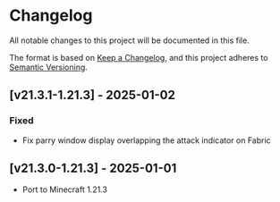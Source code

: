 # Changelog
All notable changes to this project will be documented in this file.

The format is based on [Keep a Changelog](https://keepachangelog.com/en/1.0.0/),
and this project adheres to [Semantic Versioning](https://semver.org/spec/v2.0.0.html).

## [v21.3.1-1.21.3] - 2025-01-02
### Fixed
- Fix parry window display overlapping the attack indicator on Fabric

## [v21.3.0-1.21.3] - 2025-01-01
- Port to Minecraft 1.21.3
